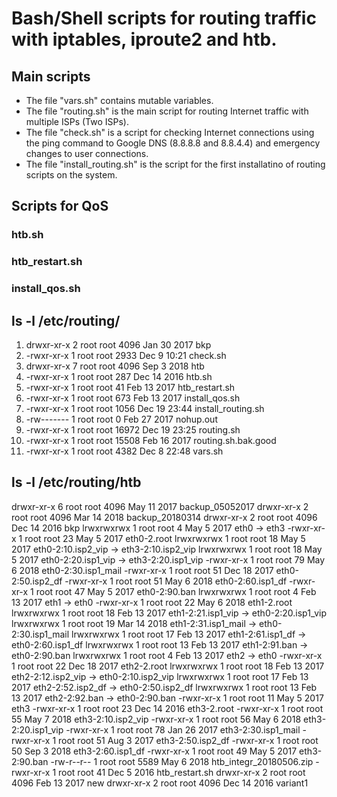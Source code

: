 # Bash/Shell scripts for routing traffic with iptables, iproute2 and htb.

## Main scripts
- The file "vars.sh" contains mutable variables.
- The file "routing.sh" is the main script for routing Internet traffic with multiple ISPs (Two ISPs).
- The file "check.sh" is a script for checking Internet connections using the ping command to Google DNS (8.8.8.8 and 8.8.4.4) and emergency changes to user connections.
- The file "install_routing.sh" is the script for the first installatino of routing scripts on the system.

## Scripts for QoS
### htb.sh

### htb_restart.sh

### install_qos.sh


## ls -l /etc/routing/

1. drwxr-xr-x 2 root root  4096 Jan 30  2017 bkp
2. -rwxr-xr-x 1 root root  2933 Dec  9 10:21 check.sh
3. drwxr-xr-x 7 root root  4096 Sep  3  2018 htb
4. -rwxr-xr-x 1 root root   287 Dec 14  2016 htb.sh
5. -rwxr-xr-x 1 root root    41 Feb 13  2017 htb_restart.sh
6. -rwxr-xr-x 1 root root   673 Feb 13  2017 install_qos.sh
7. -rwxr-xr-x 1 root root  1056 Dec 19 23:44 install_routing.sh
8. -rw------- 1 root root     0 Feb 27  2017 nohup.out
9. -rwxr-xr-x 1 root root 16972 Dec 19 23:25 routing.sh
10. -rwxr-xr-x 1 root root 15508 Feb 16  2017 routing.sh.bak.good
11. -rwxr-xr-x 1 root root  4382 Dec  8 22:48 vars.sh

## ls -l /etc/routing/htb

drwxr-xr-x 6 root root 4096 May 11  2017 backup_05052017
drwxr-xr-x 2 root root 4096 Mar 14  2018 backup_20180314
drwxr-xr-x 2 root root 4096 Dec 14  2016 bkp
lrwxrwxrwx 1 root root    4 May  5  2017 eth0 -> eth3
-rwxr-xr-x 1 root root   23 May  5  2017 eth0-2.root
lrwxrwxrwx 1 root root   18 May  5  2017 eth0-2:10.isp2_vip -> eth3-2:10.isp2_vip
lrwxrwxrwx 1 root root   18 May  5  2017 eth0-2:20.isp1_vip -> eth3-2:20.isp1_vip
-rwxr-xr-x 1 root root   79 May  6  2018 eth0-2:30.isp1_mail
-rwxr-xr-x 1 root root   51 Dec 18  2017 eth0-2:50.isp2_df
-rwxr-xr-x 1 root root   51 May  6  2018 eth0-2:60.isp1_df
-rwxr-xr-x 1 root root   47 May  5  2017 eth0-2:90.ban
lrwxrwxrwx 1 root root    4 Feb 13  2017 eth1 -> eth0
-rwxr-xr-x 1 root root   22 May  6  2018 eth1-2.root
lrwxrwxrwx 1 root root   18 Feb 13  2017 eth1-2:21.isp1_vip -> eth0-2:20.isp1_vip
lrwxrwxrwx 1 root root   19 Mar 14  2018 eth1-2:31.isp1_mail -> eth0-2:30.isp1_mail
lrwxrwxrwx 1 root root   17 Feb 13  2017 eth1-2:61.isp1_df -> eth0-2:60.isp1_df
lrwxrwxrwx 1 root root   13 Feb 13  2017 eth1-2:91.ban -> eth0-2:90.ban
lrwxrwxrwx 1 root root    4 Feb 13  2017 eth2 -> eth0
-rwxr-xr-x 1 root root   22 Dec 18  2017 eth2-2.root
lrwxrwxrwx 1 root root   18 Feb 13  2017 eth2-2:12.isp2_vip -> eth0-2:10.isp2_vip
lrwxrwxrwx 1 root root   17 Feb 13  2017 eth2-2:52.isp2_df -> eth0-2:50.isp2_df
lrwxrwxrwx 1 root root   13 Feb 13  2017 eth2-2:92.ban -> eth0-2:90.ban
-rwxr-xr-x 1 root root   11 May  5  2017 eth3
-rwxr-xr-x 1 root root   23 Dec 14  2016 eth3-2.root
-rwxr-xr-x 1 root root   55 May  7  2018 eth3-2:10.isp2_vip
-rwxr-xr-x 1 root root   56 May  6  2018 eth3-2:20.isp1_vip
-rwxr-xr-x 1 root root   78 Jan 26  2017 eth3-2:30.isp1_mail
-rwxr-xr-x 1 root root   51 Aug  3  2017 eth3-2:50.isp2_df
-rwxr-xr-x 1 root root   50 Sep  3  2018 eth3-2:60.isp1_df
-rwxr-xr-x 1 root root   49 May  5  2017 eth3-2:90.ban
-rw-r--r-- 1 root root 5589 May  6  2018 htb_integr_20180506.zip
-rwxr-xr-x 1 root root   41 Dec  5  2016 htb_restart.sh
drwxr-xr-x 2 root root 4096 Feb 13  2017 new
drwxr-xr-x 2 root root 4096 Dec 14  2016 variant1
